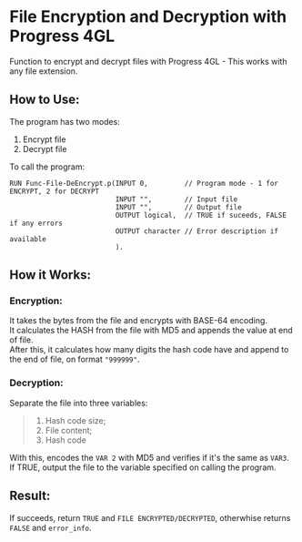 # File Encryption and Decryption with Progress 4GL

Function to encrypt and decrypt files with Progress 4GL - This works with any file extension.

## How to Use:

The program has two modes:
1. Encrypt file
2. Decrypt file

To call the program:

````
RUN Func-File-DeEncrypt.p(INPUT 0,         // Program mode - 1 for ENCRYPT, 2 for DECRYPT
                          INPUT "",        // Input file
                          INPUT "",        // Output file
                          OUTPUT logical,  // TRUE if suceeds, FALSE if any errors
                          OUTPUT character // Error description if available
                          ).
````

## How it Works:

### Encryption:

It takes the bytes from the file and encrypts with BASE-64 encoding.<br>
It calculates the HASH from the file with MD5 and appends the value at end of file.<br>
After this, it calculates how many digits the hash code have and append to the end of file, on format ````"999999"````.

### Decryption:

Separate the file into three variables:
> 1. Hash code size;
> 2. File content;
> 3. Hash code

With this, encodes the ````VAR 2```` with MD5 and verifies if it's the same as ````VAR3````.<br>
If TRUE, output the file to the variable specified on calling the program.

## Result:

If succeeds, return ````TRUE```` and ````FILE ENCRYPTED/DECRYPTED````, otherwhise returns ````FALSE```` and ````error_info````.
